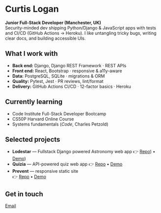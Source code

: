 # Curtis Logan

**Junior Full-Stack Developer (Manchester, UK)**  
Security-minded dev shipping Python/Django & JavaScript apps with tests and CI/CD (GitHub Actions → Heroku). I like untangling tricky bugs, writing clear docs, and building accessible UIs.

## What I work with
- **Back end:** Django, Django REST Framework · REST APIs
- **Front end:** React, Bootstrap · responsive & a11y-aware
- **Data:** PostgreSQL, SQLite · migrations & ORM
- **Quality:** Pytest, Jest · PR reviews, lint/format
- **Delivery:** GitHub Actions CI/CD · 12-factor basics · Heroku

## Currently learning
- Code Institute Full-Stack Developer Bootcamp
- CS50P Harvard Online Course
- Systems fundamentals (_Code_, Charles Petzold)

## Selected projects
- **Lodestar** — Fullstack Django powered Astronomy web app
  👉 [Repo](https://github.com/curtisnlogan/lodestar-project)) • [Demo](https://lodestar-project-439dd73a5112.herokuapp.com/))
- **Quizia** — API-powered quiz web app
  👉 [Repo](https://github.com/SourTarte/hackathon-quiz-game/tree/main) • [Demo](<add-live-link>)
- **Prevent** — responsive static site  
  👉 [Repo](https://github.com/SourTarte/hackathon-quiz-game) • [Demo](https://sourtarte.github.io/hackathon-quiz-game/)

## Get in touch
[Email](mailto:curtisnlogan@gmail.com)
